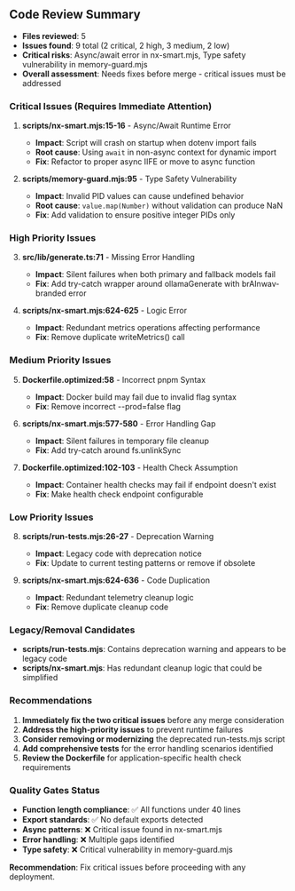 ## Code Review Summary

- **Files reviewed**: 5
- **Issues found**: 9 total (2 critical, 2 high, 3 medium, 2 low)
- **Critical risks**: Async/await error in nx-smart.mjs, Type safety vulnerability in memory-guard.mjs
- **Overall assessment**: Needs fixes before merge - critical issues must be addressed

### Critical Issues (Requires Immediate Attention)

1. **scripts/nx-smart.mjs:15-16** - Async/Await Runtime Error
   - **Impact**: Script will crash on startup when dotenv import fails
   - **Root cause**: Using `await` in non-async context for dynamic import
   - **Fix**: Refactor to proper async IIFE or move to async function

2. **scripts/memory-guard.mjs:95** - Type Safety Vulnerability
   - **Impact**: Invalid PID values can cause undefined behavior
   - **Root cause**: `value.map(Number)` without validation can produce NaN
   - **Fix**: Add validation to ensure positive integer PIDs only

### High Priority Issues

3. **src/lib/generate.ts:71** - Missing Error Handling
   - **Impact**: Silent failures when both primary and fallback models fail
   - **Fix**: Add try-catch wrapper around ollamaGenerate with brAInwav-branded error

4. **scripts/nx-smart.mjs:624-625** - Logic Error
   - **Impact**: Redundant metrics operations affecting performance
   - **Fix**: Remove duplicate writeMetrics() call

### Medium Priority Issues

5. **Dockerfile.optimized:58** - Incorrect pnpm Syntax
   - **Impact**: Docker build may fail due to invalid flag syntax
   - **Fix**: Remove incorrect --prod=false flag

6. **scripts/nx-smart.mjs:577-580** - Error Handling Gap
   - **Impact**: Silent failures in temporary file cleanup
   - **Fix**: Add try-catch around fs.unlinkSync

7. **Dockerfile.optimized:102-103** - Health Check Assumption
   - **Impact**: Container health checks may fail if endpoint doesn't exist
   - **Fix**: Make health check endpoint configurable

### Low Priority Issues

8. **scripts/run-tests.mjs:26-27** - Deprecation Warning
   - **Impact**: Legacy code with deprecation notice
   - **Fix**: Update to current testing patterns or remove if obsolete

9. **scripts/nx-smart.mjs:624-636** - Code Duplication
   - **Impact**: Redundant telemetry cleanup logic
   - **Fix**: Remove duplicate cleanup code

### Legacy/Removal Candidates

- **scripts/run-tests.mjs**: Contains deprecation warning and appears to be legacy code
- **scripts/nx-smart.mjs**: Has redundant cleanup logic that could be simplified

### Recommendations

1. **Immediately fix the two critical issues** before any merge consideration
2. **Address the high-priority issues** to prevent runtime failures
3. **Consider removing or modernizing** the deprecated run-tests.mjs script
4. **Add comprehensive tests** for the error handling scenarios identified
5. **Review the Dockerfile** for application-specific health check requirements

### Quality Gates Status

- **Function length compliance**: ✅ All functions under 40 lines
- **Export standards**: ✅ No default exports detected
- **Async patterns**: ❌ Critical issue found in nx-smart.mjs
- **Error handling**: ❌ Multiple gaps identified
- **Type safety**: ❌ Critical vulnerability in memory-guard.mjs

**Recommendation**: Fix critical issues before proceeding with any deployment.